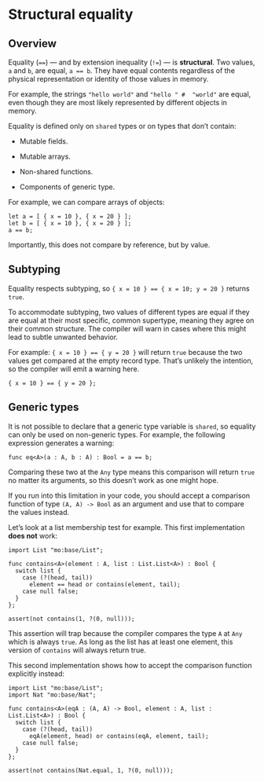 # Structural equality

## Overview

Equality (`==`) — and by extension inequality (`!=`) — is **structural**. Two values, `a` and `b`, are equal, `a == b`. They have equal contents regardless of the physical representation or identity of those values in memory.

For example, the strings `"hello world"` and `"hello " #  "world"` are equal, even though they are most likely represented by different objects in memory.

Equality is defined only on `shared` types or on types that don’t contain:

- Mutable fields.

- Mutable arrays.

- Non-shared functions.

- Components of generic type.

For example, we can compare arrays of objects:

``` motoko run
let a = [ { x = 10 }, { x = 20 } ];
let b = [ { x = 10 }, { x = 20 } ];
a == b;
```

Importantly, this does not compare by reference, but by value.

## Subtyping

Equality respects subtyping, so `{ x = 10 } == { x = 10; y = 20 }` returns `true`.

To accommodate subtyping, two values of different types are equal if they are equal at their most specific, common supertype, meaning they agree on their common structure. The compiler will warn in cases where this might lead to subtle unwanted behavior.

For example: `{ x = 10 } == { y = 20 }` will return `true` because the two values get compared at the empty record type. That’s unlikely the intention, so the compiler will emit a warning here.

``` motoko run
{ x = 10 } == { y = 20 };
```

## Generic types

It is not possible to declare that a generic type variable is `shared`, so equality can only be used on non-generic types. For example, the following expression generates a warning:

``` motoko run
func eq<A>(a : A, b : A) : Bool = a == b;
```

Comparing these two at the `Any` type means this comparison will return `true` no matter its arguments, so this doesn’t work as one might hope.

If you run into this limitation in your code, you should accept a comparison function of type `(A, A) -> Bool` as an argument and use that to compare the values instead.

Let’s look at a list membership test for example. This first implementation **does not** work:

``` motoko run
import List "mo:base/List";

func contains<A>(element : A, list : List.List<A>) : Bool {
  switch list {
    case (?(head, tail))
      element == head or contains(element, tail);
    case null false;
  }
};

assert(not contains(1, ?(0, null)));
```

This assertion will trap because the compiler compares the type `A` at `Any` which is always `true`. As long as the list has at least one element, this version of `contains` will always return true.

This second implementation shows how to accept the comparison function explicitly instead:

``` motoko run
import List "mo:base/List";
import Nat "mo:base/Nat";

func contains<A>(eqA : (A, A) -> Bool, element : A, list : List.List<A>) : Bool {
  switch list {
    case (?(head, tail))
      eqA(element, head) or contains(eqA, element, tail);
    case null false;
  }
};

assert(not contains(Nat.equal, 1, ?(0, null)));
```
